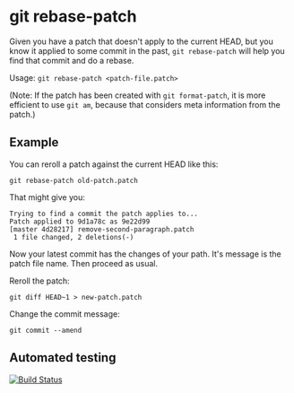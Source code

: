 git rebase-patch
================

Given you have a patch that doesn't apply to the current HEAD, but you know it
applied to some commit in the past, `git rebase-patch` will help you find that
commit and do a rebase.

Usage: `git rebase-patch <patch-file.patch>`

(Note: If the patch has been created with `git format-patch`, it is more
efficient to use `git am`, because that considers meta information from the
patch.)

Example
-------

You can reroll a patch against the current HEAD like this:

    git rebase-patch old-patch.patch

That might give you:

    Trying to find a commit the patch applies to...
    Patch applied to 9d1a78c as 9e22d99
    [master 4d28217] remove-second-paragraph.patch
     1 file changed, 2 deletions(-)

Now your latest commit has the changes of your path. It's message is the patch
file name. Then proceed as usual.

Reroll the patch:

    git diff HEAD~1 > new-patch.patch

Change the commit message:

    git commit --amend

Automated testing
-----------------
[![Build Status](https://secure.travis-ci.org/niklasf/git-rebase-patch.png?branch=master)](http://travis-ci.org/niklasf/git-rebase-patch)
